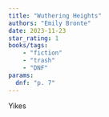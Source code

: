 ```yaml
---
title: "Wuthering Heights"
authors: "Emily Bronte"
date: 2023-11-23
star_rating: 1
books/tags:
    - "fiction"
    - "trash"
    - "DNF"
params:
  dnf: "p. 7"
---
```

Yikes

<!--more-->